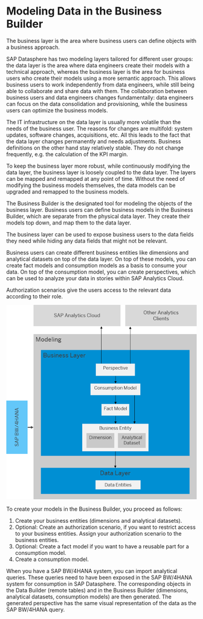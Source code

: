 <!-- loio3829d46c48a44f1e94915054bd76b7b9 -->

# Modeling Data in the Business Builder

The business layer is the area where business users can define objects with a business approach.

SAP Datasphere has two modeling layers tailored for different user groups: the data layer is the area where data engineers create their models with a technical approach, whereas the business layer is the area for business users who create their models using a more semantic approach. This allows business users to work independently from data engineers, while still being able to collaborate and share data with them. The collaboration between business users and data engineers changes fundamentally: data engineers can focus on the data consolidation and provisioning, while the business users can optimize the business models.

The IT infrastructure on the data layer is usually more volatile than the needs of the business user. The reasons for changes are multifold: system updates, software changes, acquisitions, etc. All this leads to the fact that the data layer changes permanently and needs adjustments. Business definitions on the other hand stay relatively stable. They do not change frequently, e.g. the calculation of the KPI margin.

To keep the business layer more robust, while continuously modifying the data layer, the business layer is loosely coupled to the data layer. The layers can be mapped and remapped at any point of time. Without the need of modifying the business models themselves, the data models can be upgraded and remapped to the business models.

The Business Builder is the designated tool for modeling the objects of the business layer. Business users can define business models in the Business Builder, which are separate from the physical data layer. They create their models top down, and map them to the data layer.

The business layer can be used to expose business users to the data fields they need while hiding any data fields that might not be relevant.

Business users can create different business entities like dimensions and analytical datasets on top of the data layer. On top of these models, you can create fact models and consumption models as a basis to consume your data. On top of the consumption model, you can create perspectives, which can be used to analyze your data in stories within SAP Analytics Cloud.

Authorization scenarios give the users access to the relevant data according to their role.



![](images/Image_Map_DWC_-_business_builder_new_1e54135.png)



To create your models in the Business Builder, you proceed as follows:

1.  Create your business entities \(dimensions and analytical datasets\).
2.  Optional: Create an authorization scenario, if you want to restrict access to your business entities. Assign your authorization scenario to the business entities.
3.  Optional: Create a fact model if you want to have a reusable part for a consumption model.
4.  Create a consumption model.

When you have a SAP BW/4HANA system, you can import analytical queries. These queries need to have been exposed in the SAP BW/4HANA system for consumption in SAP Datasphere. The corresponding objects in the Data Builder \(remote tables\) and in the Business Builder \(dimensions, analytical datasets, consumption models\) are then generated. The generated perspective has the same visual representation of the data as the SAP BW/4HANA query.

